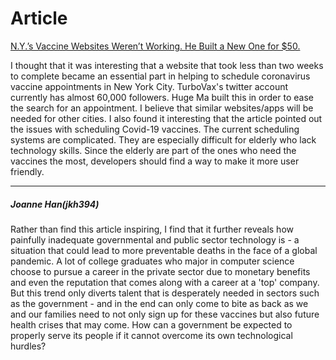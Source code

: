 # Article

[N.Y.’s Vaccine Websites Weren’t Working. He Built a New One for $50.](https://www.nytimes.com/2021/02/09/nyregion/vaccine-website-appointment-nyc.html)

I thought that it was interesting that a website that took less than two weeks to complete became an essential part in helping to schedule coronavirus vaccine appointments in New York City. TurboVax's twitter account currently has almost 60,000 followers. Huge Ma built this in order to ease the search for an appointment. I believe that similar websites/apps will be needed for other cities. I also found it interesting that the article pointed out the issues with scheduling Covid-19 vaccines. The current scheduling systems are complicated. They are especially difficult for elderly who lack technology skills. Since the elderly are part of the ones who need the vaccines the most, developers should find a way to make it more user friendly.

---

##### Joanne Han(jkh394)
Rather than find this article inspiring, I find that it further reveals how painfully inadequate governmental and public sector technology is - a situation that could lead to more preventable deaths in the face of a global pandemic. A lot of college graduates who major in computer science choose to pursue a career in the private sector due to monetary benefits and even the reputation that comes along with a career at a 'top' company. But this trend only diverts talent that is desperately needed in sectors such as the government - and in the end can only come to bite as back as we and our families need to not only sign up for these vaccines but also future health crises that may come. How can a government be expected to properly serve its people if it cannot overcome its own technological hurdles? 
